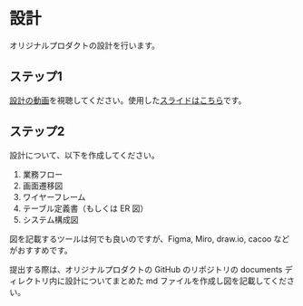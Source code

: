 # 設計

オリジナルプロダクトの設計を行います。

## ステップ1

[設計の動画](https://youtu.be/CglRuaVRORk)を視聴してください。使用した[スライドはこちら](https://docs.google.com/presentation/d/1iL9S-dccXEfxl3ZcSVovpaHJ7ddCzF8ESCjOtzxrVNs/edit?usp=sharing)です。

## ステップ2

設計について、以下を作成してください。

1. 業務フロー
2. 画面遷移図
3. ワイヤーフレーム
4. テーブル定義書（もしくは ER 図）
5. システム構成図

図を記載するツールは何でも良いのですが、Figma, Miro, draw.io, cacoo などがおすすめです。

提出する際は、オリジナルプロダクトの GitHub のリポジトリの documents ディレクトリ内に設計についてまとめた md ファイルを作成し図を記載してください。
